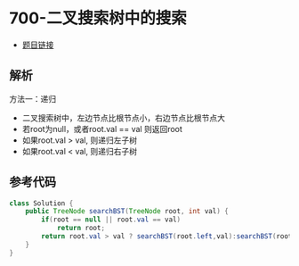 # 700-二叉搜索树中的搜索

- [题目链接](https://leetcode-cn.com/problems/search-in-a-binary-search-tree/)

## 解析

方法一：递归
- 二叉搜索树中，左边节点比根节点小，右边节点比根节点大
- 若root为null，或者root.val == val 则返回root
- 如果root.val > val, 则递归左子树
- 如果root.val < val, 则递归右子树

## 参考代码
```Java
class Solution {
    public TreeNode searchBST(TreeNode root, int val) {
        if(root == null || root.val == val)
            return root;
        return root.val > val ? searchBST(root.left,val):searchBST(root.right,val);
    }
}
```
